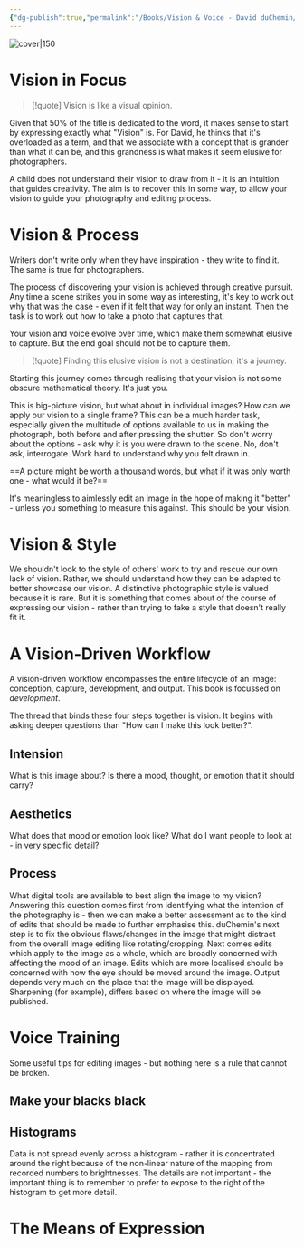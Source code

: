 ```yaml
---
{"dg-publish":true,"permalink":"/Books/Vision & Voice - David duChemin/","title":"Vision & Voice","noteIcon":4,"created":"2024-11-19T23:17:25.500+09:00"}
---
```


![cover|150](https://www.peachpit.com/ShowCover.aspx?isbn=0321670094)

# Vision in Focus

>[!quote] Vision is like a visual opinion.

Given that 50% of the title is dedicated to the word, it makes sense to start by expressing exactly what "Vision" is. For David, he thinks that it's overloaded as a term, and that we associate with a concept that is grander than what it can be, and this grandness is what makes it seem elusive for photographers.

A child does not understand their vision to draw from it - it is an intuition that guides creativity. The aim is to recover this in some way, to allow your vision to guide your photography and editing process.

# Vision & Process

Writers don't write only when they have inspiration - they write to find it. The same is true for photographers.

The process of discovering your vision is achieved through creative pursuit. Any time a scene strikes you in some way as interesting, it's key to work out why that was the case - even if it felt that way for only an instant. Then the task is to work out how to take a photo that captures that.

Your vision and voice evolve over time, which make them somewhat elusive to capture. But the end goal should not be to capture them.

>[!quote] Finding this elusive vision is not a destination; it's a journey.

Starting this journey comes through realising that your vision is not some obscure mathematical theory. It's just you.

This is big-picture vision, but what about in individual images? How can we apply our vision to a single frame? This can be a much harder task, especially given the multitude of options available to us in making the photograph, both before and after pressing the shutter. So don't worry about the options - ask why it is you were drawn to the scene. No, don't ask, interrogate. Work hard to understand why you felt drawn in.

==A picture might be worth a thousand words, but what if it was only worth one - what would it be?==<!--note: Feels like a really important message to remember.-->

It's meaningless to aimlessly edit an image in the hope of making it "better" - unless you something to measure this against. This should be your vision.

# Vision & Style
We shouldn't look to the style of others' work to try and rescue our own lack of vision. Rather, we should understand how they can be adapted to better showcase our vision. A distinctive photographic style is valued because it is rare. But it is something that comes about of the course of expressing our vision - rather than trying to fake a style that doesn't really fit it.

# A Vision-Driven Workflow
A vision-driven workflow encompasses the entire lifecycle of an image: conception, capture, development, and output. This book is focussed on *development*.

The thread that binds these four steps together is vision. It begins with asking deeper questions than "How can I make this look better?".

## Intension
What is this image about? Is there a mood, thought, or emotion that it should carry?

## Aesthetics
What does that mood or emotion look like? What do I want people to look at - in very specific detail?

## Process
What digital tools are available to best align the image to my vision?
Answering this question comes first from identifying what the intention of the photography is - then we can make a better assessment as to the kind of edits that should be made to further emphasise this. <!--note: For me, this first requires remembering (or writing down) what my intention for a given image actually is, at the point of taking it.-->
duChemin's next step is to fix the obvious flaws/changes in the image that might distract from the overall image editing like rotating/cropping.
Next comes edits which apply to the image as a whole, which are broadly concerned with affecting the mood of an image.
Edits which are more localised should be concerned with how the eye should be moved around the image.
Output depends very much on the place that the image will be displayed. Sharpening (for example), differs based on where the image will be published.

# Voice Training
Some useful tips for editing images - but nothing here is a rule that cannot be broken.

## Make your blacks black

## Histograms
Data is not spread evenly across a histogram - rather it is concentrated around the right because of the non-linear nature of the mapping from recorded numbers to brightnesses.
The details are not important - the important thing is to remember to prefer to expose to the right of the histogram to get more detail.

# The Means of Expression
